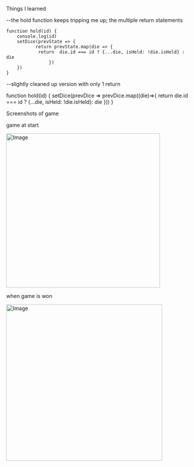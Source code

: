 Things I learned

--the hold function keeps tripping me up; the multiple return statements

    function hold(id) {
        console.log(id)
        setDice(prevState => {
               return prevState.map(die => {
                return  die.id === id ? {...die, isHeld: !die.isHeld} : die
                    })
        })
    }

--slightly cleaned up version with only 1 return 

   function hold(id) {
        setDice(prevDice => prevDice.map((die)=>{
                return die.id === id ? {...die, isHeld: !die.isHeld}: die
            }))
        }

Screenshots of game

game at start

<img width="413" alt="Image" src="https://github.com/user-attachments/assets/0a8269b4-9954-4a59-a6d4-0faf1a81bbf6" />
<br />

when game is won

<img width="419" alt="Image" src="https://github.com/user-attachments/assets/7dea2738-0e96-4ce2-b109-6f739ebc109c" />
